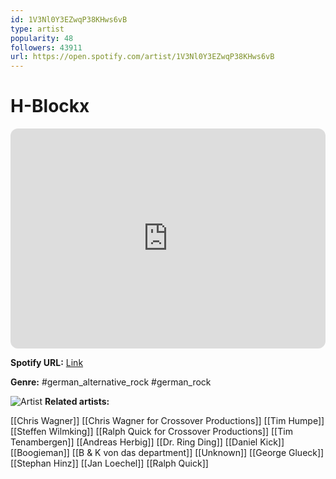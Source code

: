 ```yaml
---
id: 1V3Nl0Y3EZwqP38KHws6vB
type: artist
popularity: 48
followers: 43911
url: https://open.spotify.com/artist/1V3Nl0Y3EZwqP38KHws6vB
---
```

# H-Blockx

<iframe style="border-radius:12px" src="https://open.spotify.com/embed/artist/1V3Nl0Y3EZwqP38KHws6vB" width="100%" height="352" frameBorder="0" allowfullscreen="" allow="autoplay; clipboard-write; encrypted-media; fullscreen; picture-in-picture" loading="lazy"></iframe>

**Spotify URL:** [Link](https://open.spotify.com/artist/1V3Nl0Y3EZwqP38KHws6vB)

**Genre:**  #german_alternative_rock #german_rock

![Artist](https://i.scdn.co/image/ab6761610000e5eb08108f638f3105f6ecc9ae3b)
**Related artists:**

[[Chris Wagner]]
[[Chris Wagner for Crossover Productions]]
[[Tim Humpe]]
[[Steffen Wilmking]]
[[Ralph Quick for Crossover Productions]]
[[Tim Tenambergen]]
[[Andreas Herbig]]
[[Dr. Ring Ding]]
[[Daniel Kick]]
[[Boogieman]]
[[B & K von das department]]
[[Unknown]]
[[George Glueck]]
[[Stephan Hinz]]
[[Jan Loechel]]
[[Ralph Quick]]
